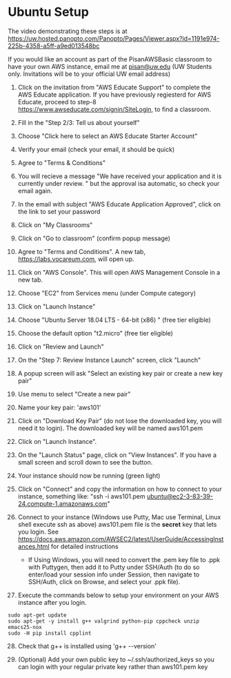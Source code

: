 # Ubuntu Setup

The video demonstrating these steps is at 
https://uw.hosted.panopto.com/Panopto/Pages/Viewer.aspx?id=1191e974-225b-4358-a5ff-a9ed013548bc

If you would like an account as part of the PisanAWSBasic classroom to
have your own AWS instance, email me at pisan@uw.edu (UW Students
only. Invitations will be to your official UW email address)

1. Click on the invitation from "AWS Educate Support" to complete the AWS Educate application.
If you have previously regiesterd for AWS Educate, proceed to step-8 https://www.awseducate.com/signin/SiteLogin, to find
a classroom.

2. Fill in the "Step 2/3: Tell us about yourself"

3. Choose "Click here to select an AWS Educate Starter Account"

4. Verify your email (check your email, it should be quick)

5. Agree to "Terms & Conditions"

6. You will recieve a message "We have received your application and it is currently under review. " but the approval isa automatic, so check your email again.

7. In the email with subject "AWS Educate Application Approved", click on the link to set your password

8. Click on "My Classrooms"

9. Click on "Go to classroom" (confirm popup message)

10. Agree to "Terms and Conditions". A new tab, https://labs.vocareum.com, will open up.

11. Click on "AWS Console". This will open AWS Management Console in a new tab.

12. Choose "EC2" from Services menu (under Compute category)

13. Click on "Launch Instance"

14. Choose "Ubuntu Server 18.04 LTS - 64-bit (x86) " (free tier eligible)

15. Choose the default option "t2.micro" (free tier eligible)

16. Click on "Review and Launch"

17. On the "Step 7: Review Instance Launch" screen, click "Launch"

18. A popup screen will ask "Select an existing key pair or create a new key pair"

19. Use menu to select "Create a new pair"

20. Name your key pair: 'aws101'

21. Click on "Download Key Pair" (do not lose the downloaded key, you will need it to login).
The downloaded key will be named aws101.pem

22. Click on "Launch Instance". 

23. On the "Launch Status" page, click on "View Instances".
If you have a small screen and scroll down to see the button.

24. Your instance should now be running (green light)

25. Click on "Connect" and copy the information on how to connect to your instance, something like:
"ssh -i aws101.pem ubuntu@ec2-3-83-39-24.compute-1.amazonaws.com"

26. Connect to your instance (Windows use Putty, Mac use Terminal, Linux shell execute ssh as above)
aws101.pem file is the **secret** key that lets you login.  See
https://docs.aws.amazon.com/AWSEC2/latest/UserGuide/AccessingInstances.html for detailed instructions

    - If Using Windows, you will need to convert the .pem key file to .ppk with Puttygen, 
    then add it to Putty under SSH/Auth (to do so enter/load your session info under Session, 
    then navigate to SSH/Auth, click on Browse, and select your .ppk file). 
   

27. Execute the commands below to setup your environment on your AWS instance after you login.

```
sudo apt-get update
sudo apt-get -y install g++ valgrind python-pip cppcheck unzip emacs25-nox
sudo -H pip install cpplint
```

28. Check that g++ is installed using 'g++ --version'

29. (Optional) Add your own public key to ~/.ssh/authorized_keys so you can login 
with your regular private key rather than aws101.pem key








